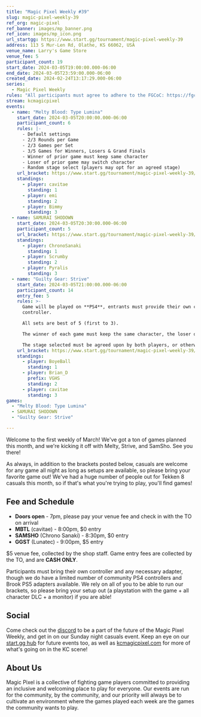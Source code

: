 ```yaml
---
title: "Magic Pixel Weekly #39"
slug: magic-pixel-weekly-39
ref_org: magic-pixel
ref_banner: images/mp_banner.png
ref_icon: images/mp_icon.png
url_startgg: https://www.start.gg/tournament/magic-pixel-weekly-39
address: 113 S Mur-Len Rd, Olathe, KS 66062, USA
venue_name: Larry's Game Store
venue_fee: 5
participant_count: 19
start_date: 2024-03-05T19:00:00.000-06:00
end_date: 2024-03-05T23:59:00.000-06:00
created_date: 2024-02-24T13:17:29.000-06:00
series:
  - Magic Pixel Weekly
rules: "All participants must agree to adhere to the FGCoC: https://fgcoc.com/"
stream: kcmagicpixel
events:
  - name: "Melty Blood: Type Lumina"
    start_date: 2024-03-05T20:00:00.000-06:00
    participant_count: 6
    rules: |-
      - Default settings
      - 2/3 Rounds per Game
      - 2/3 Games per Set
      - 3/5 Games for Winners, Losers & Grand Finals
      - Winner of prior game must keep same character
      - Loser of prior game may switch character
      - Random stage select (players may opt for an agreed stage)
    url_bracket: https://www.start.gg/tournament/magic-pixel-weekly-39/events/melty-blood-type-lumina/brackets/1591446/2382734
    standings:
      - player: cavitae
        standing: 1
      - player: emi
        standing: 2
      - player: Bimmy
        standing: 3
  - name: SAMURAI SHODOWN
    start_date: 2024-03-05T20:30:00.000-06:00
    participant_count: 5
    url_bracket: https://www.start.gg/tournament/magic-pixel-weekly-39/events/samurai-shodown/brackets/1591449/2382737
    standings:
      - player: ChronoSanaki
        standing: 1
      - player: Scrumby
        standing: 2
      - player: Pyralis
        standing: 3
  - name: "Guilty Gear: Strive"
    start_date: 2024-03-05T21:00:00.000-06:00
    participant_count: 14
    entry_fee: 5
    rules: >-
      Game will be played on **PS4**, entrants must provide their own compatible
      controller.  

      All sets are best of 5 (first to 3).  

      The winner of each game must keep the same character, the loser of that game may switch characters.  

      The stage selected must be agreed upon by both players, or otherwise selected at random.
    url_bracket: https://www.start.gg/tournament/magic-pixel-weekly-39/events/guilty-gear-strive/brackets/1591442/2382730
    standings:
      - player: BoyeBall
        standing: 1
      - player: Brian_D
        prefix: VGHS
        standing: 2
      - player: cavitae
        standing: 3
games:
  - "Melty Blood: Type Lumina"
  - SAMURAI SHODOWN
  - "Guilty Gear: Strive"

---
```


Welcome to the first weekly of March! We've got a ton of games planned this month, and we're kicking it off with Melty, Strive, and SamSho. See you there!

As always, in addition to the brackets posted below, casuals are welcome for any game all night as long as setups are available, so please bring your favorite game out! We've had a huge number of people out for Tekken 8 casuals this month, so if that's what you're trying to play, you'll find games!

## Fee and Schedule

- **Doors open** - 7pm, please pay your venue fee and check in with the TO on arrival
- **MBTL** (cavitae) - 8:00pm, $0 entry
- **SAMSHO** (Chrono Sanaki) - 8:30pm, $0 entry
- **GGST** (Lunatec) - 9:00pm, $5 entry

$5 venue fee, collected by the shop staff. Game entry fees are collected by the TO, and are **CASH ONLY**. 

Participants must bring their own controller and any necessary adapter, though we do have a limited number of community PS4 controllers and Brook PS5 adapters available. We rely on all of you to be able to run our brackets, so please bring your setup out (a playstation with the game + all character DLC + a monitor) if you are able!  

## Social
Come check out the [discord](https://discord.gg/jkmn6CVrrQ) to be a part of the future of the Magic Pixel Weekly, and get in on our Sunday night casuals event. Keep an eye on our [start.gg hub](https://www.start.gg/hub/magic-pixel) for future events too, as well as [kcmagicpixel.com](https://kcmagicpixel.com) for more of what's going on in the KC scene!

## About Us

Magic Pixel is a collective of fighting game players committed to providing an inclusive and welcoming place to play for everyone. Our events are run for the community, by the community, and our priority will always be to cultivate an environment where the games played each week are the games the community wants to play.
  